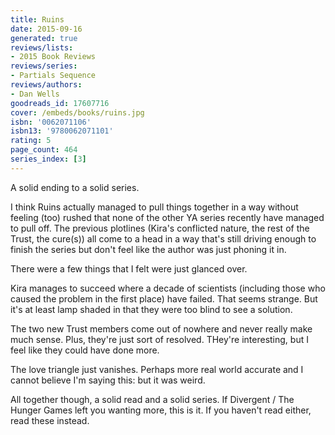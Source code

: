 ```yaml
---
title: Ruins
date: 2015-09-16
generated: true
reviews/lists:
- 2015 Book Reviews
reviews/series:
- Partials Sequence
reviews/authors:
- Dan Wells
goodreads_id: 17607716
cover: /embeds/books/ruins.jpg
isbn: '0062071106'
isbn13: '9780062071101'
rating: 5
page_count: 464
series_index: [3]
---
```

A solid ending to a solid series.  

I think Ruins actually managed to pull things together in a way without feeling (too) rushed that none of the other YA series recently have managed to pull off. The previous plotlines (Kira's conflicted nature, the rest of the Trust, the cure(s)) all come to a head in a way that's still driving enough to finish the series but don't feel like the author was just phoning it in.  

<!--more-->

There were a few things that I felt were just glanced over.  

Kira manages to succeed where a decade of scientists (including those who caused the problem in the first place) have failed. That seems strange. But it's at least lamp shaded in that they were too blind to see a solution.  

The two new Trust members come out of nowhere and never really make much sense. Plus, they're just sort of resolved. THey're interesting, but I feel like they could have done more.  

The love triangle just vanishes. Perhaps more real world accurate and I cannot believe I'm saying this: but it was weird.  

All together though, a solid read and a solid series. If Divergent / The Hunger Games left you wanting more, this is it. If you haven't read either, read these instead.